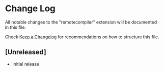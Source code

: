 # Change Log
All notable changes to the "remotecompiler" extension will be documented in this file.

Check [Keep a Changelog](http://keepachangelog.com/) for recommendations on how to structure this file.

## [Unreleased]
- Initial release
